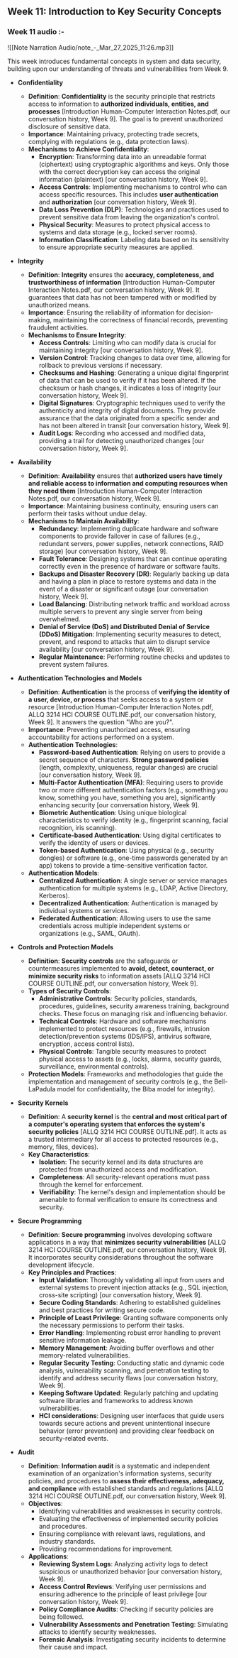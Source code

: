## **Week 11: Introduction to Key Security Concepts**

### Week 11 audio :- 
![[Note Narration Audio/note_-_Mar_27_2025_11:26.mp3]]
 
This week introduces fundamental concepts in system and data security, building upon our understanding of threats and vulnerabilities from Week 9.

- **Confidentiality**
    
    - **Definition**: **Confidentiality** is the security principle that restricts access to information to **authorized individuals, entities, and processes** [Introduction Human-Computer Interaction Notes.pdf, our conversation history, Week 9]. The goal is to prevent unauthorized disclosure of sensitive data.
    - **Importance**: Maintaining privacy, protecting trade secrets, complying with regulations (e.g., data protection laws).
    - **Mechanisms to Achieve Confidentiality**:
        - **Encryption**: Transforming data into an unreadable format (ciphertext) using cryptographic algorithms and keys. Only those with the correct decryption key can access the original information (plaintext) [our conversation history, Week 9].
        - **Access Controls**: Implementing mechanisms to control who can access specific resources. This includes **user authentication** and **authorization** [our conversation history, Week 9].
        - **Data Loss Prevention (DLP)**: Technologies and practices used to prevent sensitive data from leaving the organization's control.
        - **Physical Security**: Measures to protect physical access to systems and data storage (e.g., locked server rooms).
        - **Information Classification**: Labeling data based on its sensitivity to ensure appropriate security measures are applied.
- **Integrity**
    
    - **Definition**: **Integrity** ensures the **accuracy, completeness, and trustworthiness of information** [Introduction Human-Computer Interaction Notes.pdf, our conversation history, Week 9]. It guarantees that data has not been tampered with or modified by unauthorized means.
    - **Importance**: Ensuring the reliability of information for decision-making, maintaining the correctness of financial records, preventing fraudulent activities.
    - **Mechanisms to Ensure Integrity**:
        - **Access Controls**: Limiting who can modify data is crucial for maintaining integrity [our conversation history, Week 9].
        - **Version Control**: Tracking changes to data over time, allowing for rollback to previous versions if necessary.
        - **Checksums and Hashing**: Generating a unique digital fingerprint of data that can be used to verify if it has been altered. If the checksum or hash changes, it indicates a loss of integrity [our conversation history, Week 9].
        - **Digital Signatures**: Cryptographic techniques used to verify the authenticity and integrity of digital documents. They provide assurance that the data originated from a specific sender and has not been altered in transit [our conversation history, Week 9].
        - **Audit Logs**: Recording who accessed and modified data, providing a trail for detecting unauthorized changes [our conversation history, Week 9].
- **Availability**
    
    - **Definition**: **Availability** ensures that **authorized users have timely and reliable access to information and computing resources when they need them** [Introduction Human-Computer Interaction Notes.pdf, our conversation history, Week 9].
    - **Importance**: Maintaining business continuity, ensuring users can perform their tasks without undue delay.
    - **Mechanisms to Maintain Availability**:
        - **Redundancy**: Implementing duplicate hardware and software components to provide failover in case of failures (e.g., redundant servers, power supplies, network connections, RAID storage) [our conversation history, Week 9].
        - **Fault Tolerance**: Designing systems that can continue operating correctly even in the presence of hardware or software faults.
        - **Backups and Disaster Recovery (DR)**: Regularly backing up data and having a plan in place to restore systems and data in the event of a disaster or significant outage [our conversation history, Week 9].
        - **Load Balancing**: Distributing network traffic and workload across multiple servers to prevent any single server from being overwhelmed.
        - **Denial of Service (DoS) and Distributed Denial of Service (DDoS) Mitigation**: Implementing security measures to detect, prevent, and respond to attacks that aim to disrupt service availability [our conversation history, Week 9].
        - **Regular Maintenance**: Performing routine checks and updates to prevent system failures.
- **Authentication Technologies and Models**
    
    - **Definition**: **Authentication** is the process of **verifying the identity of a user, device, or process** that seeks access to a system or resource [Introduction Human-Computer Interaction Notes.pdf, ALLQ 3214 HCI COURSE OUTLINE.pdf, our conversation history, Week 9]. It answers the question "Who are you?".
    - **Importance**: Preventing unauthorized access, ensuring accountability for actions performed on a system.
    - **Authentication Technologies**:
        - **Password-based Authentication**: Relying on users to provide a secret sequence of characters. **Strong password policies** (length, complexity, uniqueness, regular changes) are crucial [our conversation history, Week 9].
        - **Multi-Factor Authentication (MFA)**: Requiring users to provide two or more different authentication factors (e.g., something you know, something you have, something you are), significantly enhancing security [our conversation history, Week 9].
        - **Biometric Authentication**: Using unique biological characteristics to verify identity (e.g., fingerprint scanning, facial recognition, iris scanning).
        - **Certificate-based Authentication**: Using digital certificates to verify the identity of users or devices.
        - **Token-based Authentication**: Using physical (e.g., security dongles) or software (e.g., one-time passwords generated by an app) tokens to provide a time-sensitive verification factor.
    - **Authentication Models**:
        - **Centralized Authentication**: A single server or service manages authentication for multiple systems (e.g., LDAP, Active Directory, Kerberos).
        - **Decentralized Authentication**: Authentication is managed by individual systems or services.
        - **Federated Authentication**: Allowing users to use the same credentials across multiple independent systems or organizations (e.g., SAML, OAuth).
- **Controls and Protection Models**
    
    - **Definition**: **Security controls** are the safeguards or countermeasures implemented to **avoid, detect, counteract, or minimize security risks** to information assets [ALLQ 3214 HCI COURSE OUTLINE.pdf, our conversation history, Week 9].
    - **Types of Security Controls**:
        - **Administrative Controls**: Security policies, standards, procedures, guidelines, security awareness training, background checks. These focus on managing risk and influencing behavior.
        - **Technical Controls**: Hardware and software mechanisms implemented to protect resources (e.g., firewalls, intrusion detection/prevention systems (IDS/IPS), antivirus software, encryption, access control lists).
        - **Physical Controls**: Tangible security measures to protect physical access to assets (e.g., locks, alarms, security guards, surveillance, environmental controls).
    - **Protection Models**: Frameworks and methodologies that guide the implementation and management of security controls (e.g., the Bell-LaPadula model for confidentiality, the Biba model for integrity).
- **Security Kernels**
    
    - **Definition**: A **security kernel** is the **central and most critical part of a computer's operating system that enforces the system's security policies** [ALLQ 3214 HCI COURSE OUTLINE.pdf]. It acts as a trusted intermediary for all access to protected resources (e.g., memory, files, devices).
    - **Key Characteristics**:
        - **Isolation**: The security kernel and its data structures are protected from unauthorized access and modification.
        - **Completeness**: All security-relevant operations must pass through the kernel for enforcement.
        - **Verifiability**: The kernel's design and implementation should be amenable to formal verification to ensure its correctness and security.
- **Secure Programming**
    
    - **Definition**: **Secure programming** involves developing software applications in a way that **minimizes security vulnerabilities** [ALLQ 3214 HCI COURSE OUTLINE.pdf, our conversation history, Week 9]. It incorporates security considerations throughout the software development lifecycle.
    - **Key Principles and Practices**:
        - **Input Validation**: Thoroughly validating all input from users and external systems to prevent injection attacks (e.g., SQL injection, cross-site scripting) [our conversation history, Week 9].
        - **Secure Coding Standards**: Adhering to established guidelines and best practices for writing secure code.
        - **Principle of Least Privilege**: Granting software components only the necessary permissions to perform their tasks.
        - **Error Handling**: Implementing robust error handling to prevent sensitive information leakage.
        - **Memory Management**: Avoiding buffer overflows and other memory-related vulnerabilities.
        - **Regular Security Testing**: Conducting static and dynamic code analysis, vulnerability scanning, and penetration testing to identify and address security flaws [our conversation history, Week 9].
        - **Keeping Software Updated**: Regularly patching and updating software libraries and frameworks to address known vulnerabilities.
        - **HCI considerations**: Designing user interfaces that guide users towards secure actions and prevent unintentional insecure behavior (error prevention) and providing clear feedback on security-related events.
- **Audit**
    
    - **Definition**: **Information audit** is a systematic and independent examination of an organization's information systems, security policies, and procedures to **assess their effectiveness, adequacy, and compliance** with established standards and regulations [ALLQ 3214 HCI COURSE OUTLINE.pdf, our conversation history, Week 9].
    - **Objectives**:
        - Identifying vulnerabilities and weaknesses in security controls.
        - Evaluating the effectiveness of implemented security policies and procedures.
        - Ensuring compliance with relevant laws, regulations, and industry standards.
        - Providing recommendations for improvement.
    - **Applications**:
        - **Reviewing System Logs**: Analyzing activity logs to detect suspicious or unauthorized behavior [our conversation history, Week 9].
        - **Access Control Reviews**: Verifying user permissions and ensuring adherence to the principle of least privilege [our conversation history, Week 9].
        - **Policy Compliance Audits**: Checking if security policies are being followed.
        - **Vulnerability Assessments and Penetration Testing**: Simulating attacks to identify security weaknesses.
        - **Forensic Analysis**: Investigating security incidents to determine their cause and impact.
